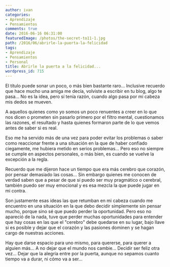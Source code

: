 ```yaml
---
author: ivan
categories:
- Aprendizaje
- Pensamientos
comments: true
date: 2016-06-16 06:31:00
featuredImage: /photos/the-secret-to11-1.jpg
path: /2016/06/abrirle-la-puerta-la-felicidad
tags:
- Aprendizaje
- Pensamientos
- Personal
title: Abrirle la puerta a la felicidad...
wordpress_id: 715
---
```


El título puede sonar un poco, o más bien bastante raro... Inclusive recuerdo que hace mucho una amiga me decía, volviste a escribir en tu blog, algo te pasa... No es la idea, pero sí tenía razón, cuando algo pasa por mi cabeza mis dedos se mueven.

A aquellos quienes como yo somos un poco renuentes a creer en lo que nos dicen o prometen sin pasarlo primero por el filtro mental, cuestionamos las razones, el resultado y hasta quienes formaron parte de lo que vemos antes de saber si es real.

Eso me ha servido más de una vez para poder evitar los problemas o saber como reaccionar frente a una situación en la que de haber confiado ciegamente, me hubiera metido en serios problemas... Pero eso no siempre se cumple en aspectos personales, o más bien, es cuando se vuelve la excepción a la regla.

Recuerdo que me dijeron hace un tiempo que era más cerebro que corazón, por pensar demasiado las cosas... Sin embargo quienes me conocen de verdad saben que a pesar de que sí puedo ser muy pragmático o cerebral, también puedo ser muy emocional y es esa mezcla la que puede jugar en mi contra.

Son justamente esas ideas las que retumban en mi cabeza cuando me encuentro en una situación en la que debo decidir simplemente sin pensar mucho, porque sino sé que puedo perder la oportunidad. Pero eso no apareció de la nada, tuve que perder muchas oportunidades para entender que hay cosas en las que el "cerebro" debe quedarse en su lugar, bajo llave si es posible y dejar que el corazón y las pasiones dominen y se hagan cargo de nuestras acciones.

Hay que darse espacio para uno mismo, para quererse, para querer a alguien más... A no dejar que el mundo nos cambie... Decidir ser feliz otra vez... Dejar que la alegría entre por la puerta, aunque no sepamos cuanto tiempo va a durar, ni cómo va a ser...